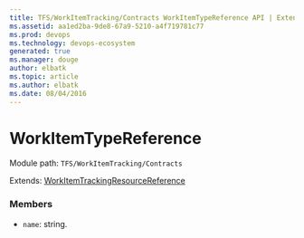 ```yaml
---
title: TFS/WorkItemTracking/Contracts WorkItemTypeReference API | Extensions for Visual Studio Team Services
ms.assetid: aa1ed2ba-9de8-67a9-5210-a4f719781c77
ms.prod: devops
ms.technology: devops-ecosystem
generated: true
ms.manager: douge
author: elbatk
ms.topic: article
ms.author: elbatk
ms.date: 08/04/2016
---
```


# WorkItemTypeReference

Module path: `TFS/WorkItemTracking/Contracts`

Extends: [WorkItemTrackingResourceReference](../../../TFS/WorkItemTracking/Contracts/WorkItemTrackingResourceReference.md)

### Members

* `name`: string. 


